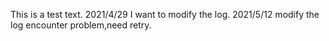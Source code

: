 This is a test text.
2021/4/29
I want to modify the log.
2021/5/12
modify the log encounter problem,need retry.
